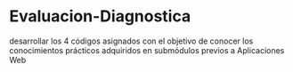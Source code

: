 # Evaluacion-Diagnostica
desarrollar los 4 códigos asignados con el objetivo de conocer los conocimientos prácticos adquiridos en submódulos previos a Aplicaciones Web
